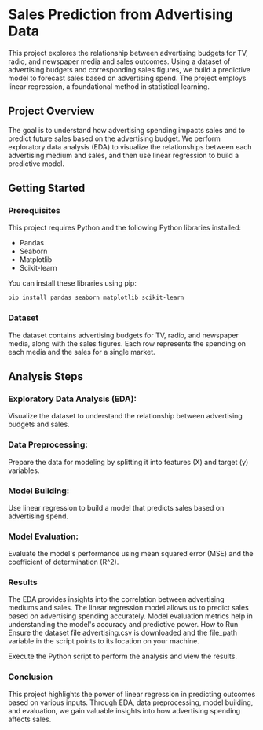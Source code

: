 # Sales Prediction from Advertising Data

This project explores the relationship between advertising budgets for TV, radio, and newspaper media and sales outcomes. Using a dataset of advertising budgets and corresponding sales figures, we build a predictive model to forecast sales based on advertising spend. The project employs linear regression, a foundational method in statistical learning.

## Project Overview

The goal is to understand how advertising spending impacts sales and to predict future sales based on the advertising budget. We perform exploratory data analysis (EDA) to visualize the relationships between each advertising medium and sales, and then use linear regression to build a predictive model.

## Getting Started

### Prerequisites

This project requires Python and the following Python libraries installed:

- Pandas
- Seaborn
- Matplotlib
- Scikit-learn

You can install these libraries using pip:

```sh
pip install pandas seaborn matplotlib scikit-learn
```

### Dataset
The dataset contains advertising budgets for TV, radio, and newspaper media, along with the sales figures. Each row represents the spending on each media and the sales for a single market.

## Analysis Steps

### Exploratory Data Analysis (EDA): 
Visualize the dataset to understand the relationship between advertising budgets and sales.

### Data Preprocessing: 
Prepare the data for modeling by splitting it into features (X) and target (y) variables.

### Model Building: 
Use linear regression to build a model that predicts sales based on advertising spend.

### Model Evaluation: 
Evaluate the model's performance using mean squared error (MSE) and the coefficient of determination (R^2).

### Results
The EDA provides insights into the correlation between advertising mediums and sales.
The linear regression model allows us to predict sales based on advertising spending accurately.
Model evaluation metrics help in understanding the model's accuracy and predictive power.
How to Run
Ensure the dataset file advertising.csv is downloaded and the file_path variable in the script points to its location on your machine.

Execute the Python script to perform the analysis and view the results.

### Conclusion
This project highlights the power of linear regression in predicting outcomes based on various inputs. Through EDA, data preprocessing, model building, and evaluation, we gain valuable insights into how advertising spending affects sales.
